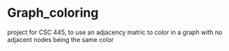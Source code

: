 # Graph_coloring
project for CSC 445, to use an adjacency matric to color in a graph with no adjacent nodes being the same color 
